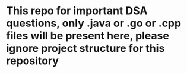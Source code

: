 # This repo for important DSA questions, only .java or .go or .cpp files will be present here, please ignore project structure for this repository
